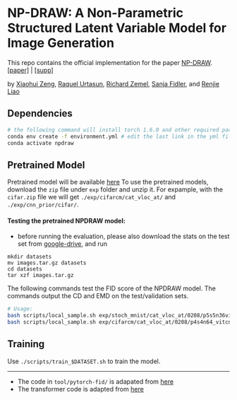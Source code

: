 # NP-DRAW: A Non-Parametric Structured Latent Variable Model for Image Generation

This repo contains the official implementation for the paper [NP-DRAW](https://www.cs.utoronto.ca/~xiaohui/paper/npdraw/npdraw.pdf). 
[[paper]](https://www.cs.utoronto.ca/~xiaohui/paper/npdraw/npdraw.pdf) | [[supp]](https://www.cs.utoronto.ca/~xiaohui/paper/npdraw/npdraw_supp.pdf)  

by [Xiaohui Zeng](https://www.cs.utoronto.ca/xiaohui), [Raquel Urtasun](http://www.cs.toronto.edu/~urtasun/), [Richard Zemel](http://www.cs.toronto.edu/~zemel/inquiry/home.php), [Sanja Fidler](https://www.cs.utoronto.ca/~fidler/), and [Renjie Liao](http://www.cs.toronto.edu/~rjliao/)

## Dependencies
```bash
# the following command will install torch 1.6.0 and other required packages 
conda env create -f environment.yml # edit the last link in the yml file for the directory
conda activate npdraw 
```
## Pretrained Model 
Pretrained model will be available [here](https://drive.google.com/drive/folders/1jTlN6dWv9MnOd7Jo5H5yMpc-pFErYLS1?usp=sharing) 
To use the pretrained models, download the `zip` file under `exp` folder and unzip it. For expample, with the `cifar.zip` file we will get `./exp/cifarcm/cat_vloc_at/` and `./exp/cnn_prior/cifar/`. 

#### Testing the pretrained NPDRAW model:

* before running the evaluation, please also download the stats on the test set from [google-drive](https://drive.google.com/file/d/1U3sBE2kbhFdutTSLj26oHnGIYiXAP6OF/view?usp=sharing), and run 
```
mkdir datasets 
mv images.tar.gz datasets 
cd datasets 
tar xzf images.tar.gz 
``` 

The following commands test the FID score of the NPDRAW model. 
The commands output the CD and EMD on the test/validation sets.
```bash
# Usage:
bash scripts/local_sample.sh exp/stoch_mnist/cat_vloc_at/0208/p5s5n36vitBinkl1r1E3_K50w5sc0_gs_difflr_b500/ckpt_epo799.pth 
bash scripts/local_sample.sh exp/cifarcm/cat_vloc_at/0208/p4s4n64_vitcnnLkl11E3_K200w4sc0_gs_difflr_b150/ckpt_epo499.pth 
```

## Training 
Use `./scripts/train_$DATASET.sh` to train the model. 

----------------------
* The code in `tool/pytorch-fid/` is adapated from [here](https://github.com/mseitzer/pytorch-fid)
* The transformer code is adapted from [here](https://github.com/lucidrains/vit-pytorch/blob/main/vit_pytorch/vit_pytorch.py)
